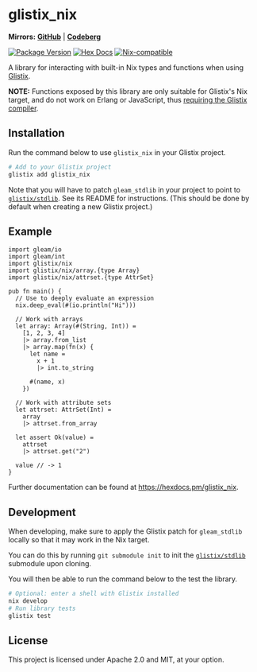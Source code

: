 # glistix_nix

**Mirrors:** **[GitHub](https://github.com/glistix/nix)** | **[Codeberg](https://codeberg.org/glistix/nix)**

[![Package Version](https://img.shields.io/hexpm/v/glistix_nix)](https://hex.pm/packages/glistix_nix)
[![Hex Docs](https://img.shields.io/badge/hex-docs-ffaff3)](https://hexdocs.pm/glistix_nix/)
[![Nix-compatible](https://img.shields.io/badge/target-nix-5277C3)](https://github.com/glistix/glistix)

A library for interacting with built-in Nix types and functions when using [Glistix](https://github.com/glistix/glistix).

**NOTE:** Functions exposed by this library are only suitable for Glistix's Nix target,
and do not work on Erlang or JavaScript, thus [requiring the Glistix compiler](https://github.com/glistix/glistix).

## Installation

Run the command below to use `glistix_nix` in your Glistix project.

```sh
# Add to your Glistix project
glistix add glistix_nix
```

Note that you will have to patch
`gleam_stdlib` in your project to point to [`glistix/stdlib`](https://github.com/glistix/stdlib).
See its README for instructions. (This should be done by default when creating a new Glistix
project.)

## Example

```gleam
import gleam/io
import gleam/int
import glistix/nix
import glistix/nix/array.{type Array}
import glistix/nix/attrset.{type AttrSet}

pub fn main() {
  // Use to deeply evaluate an expression
  nix.deep_eval(#(io.println("Hi")))

  // Work with arrays
  let array: Array(#(String, Int)) =
    [1, 2, 3, 4]
    |> array.from_list
    |> array.map(fn(x) {
      let name =
        x + 1
        |> int.to_string

      #(name, x)
    })

  // Work with attribute sets
  let attrset: AttrSet(Int) =
    array
    |> attrset.from_array

  let assert Ok(value) =
    attrset
    |> attrset.get("2")

  value // -> 1
}
```

Further documentation can be found at <https://hexdocs.pm/glistix_nix>.

## Development

When developing, make sure to apply the Glistix patch for `gleam_stdlib`
locally so that it may work in the Nix target.

You can do this by running `git submodule init` to init the
[`glistix/stdlib`](https://github.com/glistix/stdlib) submodule upon cloning.

You will then be able to run the command below to the test the library.

```sh
# Optional: enter a shell with Glistix installed
nix develop
# Run library tests
glistix test
```

## License

This project is licensed under Apache 2.0 and MIT, at your option.

